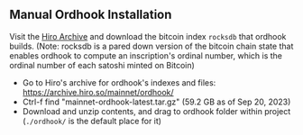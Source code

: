 ## Manual Ordhook Installation

Visit the [Hiro Archive](https://www.hiro.so/blog/sync-your-stacks-node-and-api-services-faster-with-the-hiro-archive) and download the bitcoin index `rocksdb` that ordhook builds. (Note: rocksdb is a pared down version of the bitcoin chain state that enables ordhook to compute an inscription's ordinal number, which is the ordinal number of each satoshi minted on Bitcoin)

- Go to Hiro's archive for ordhook's indexes and files: https://archive.hiro.so/mainnet/ordhook/
- Ctrl-f find "mainnet-ordhook-latest.tar.gz" (59.2 GB as of Sep 20, 2023)
- Download and unzip contents, and drag to ordhook folder within project (`./ordhook/` is the default place for it)
